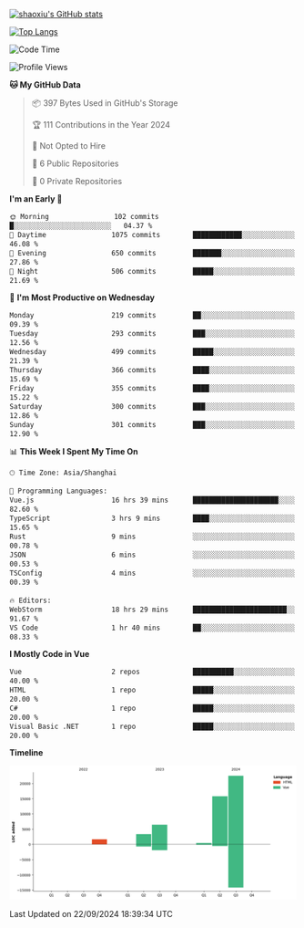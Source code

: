 [![shaoxiu's GitHub stats](https://github-readme-stats.vercel.app/api?username=shaoxiu&count_private=true&show_icons=true)](https://github.com/anuraghazra/github-readme-stats)

[![Top Langs](https://github-readme-stats.vercel.app/api/top-langs/?username=shaoxiu&layout=compact)](https://github.com/anuraghazra/github-readme-stats)


<!--START_SECTION:waka-->
![Code Time](http://img.shields.io/badge/Code%20Time-58%20hrs%2021%20mins-blue)

![Profile Views](http://img.shields.io/badge/Profile%20Views-32-blue)

**🐱 My GitHub Data** 

> 📦 397 Bytes Used in GitHub's Storage 
 > 
> 🏆 111 Contributions in the Year 2024
 > 
> 🚫 Not Opted to Hire
 > 
> 📜 6 Public Repositories 
 > 
> 🔑 0 Private Repositories 
 > 
**I'm an Early 🐤** 

```text
🌞 Morning                102 commits         █░░░░░░░░░░░░░░░░░░░░░░░░   04.37 % 
🌆 Daytime                1075 commits        ████████████░░░░░░░░░░░░░   46.08 % 
🌃 Evening                650 commits         ███████░░░░░░░░░░░░░░░░░░   27.86 % 
🌙 Night                  506 commits         █████░░░░░░░░░░░░░░░░░░░░   21.69 % 
```
📅 **I'm Most Productive on Wednesday** 

```text
Monday                   219 commits         ██░░░░░░░░░░░░░░░░░░░░░░░   09.39 % 
Tuesday                  293 commits         ███░░░░░░░░░░░░░░░░░░░░░░   12.56 % 
Wednesday                499 commits         █████░░░░░░░░░░░░░░░░░░░░   21.39 % 
Thursday                 366 commits         ████░░░░░░░░░░░░░░░░░░░░░   15.69 % 
Friday                   355 commits         ████░░░░░░░░░░░░░░░░░░░░░   15.22 % 
Saturday                 300 commits         ███░░░░░░░░░░░░░░░░░░░░░░   12.86 % 
Sunday                   301 commits         ███░░░░░░░░░░░░░░░░░░░░░░   12.90 % 
```


📊 **This Week I Spent My Time On** 

```text
🕑︎ Time Zone: Asia/Shanghai

💬 Programming Languages: 
Vue.js                   16 hrs 39 mins      █████████████████████░░░░   82.60 % 
TypeScript               3 hrs 9 mins        ████░░░░░░░░░░░░░░░░░░░░░   15.65 % 
Rust                     9 mins              ░░░░░░░░░░░░░░░░░░░░░░░░░   00.78 % 
JSON                     6 mins              ░░░░░░░░░░░░░░░░░░░░░░░░░   00.53 % 
TSConfig                 4 mins              ░░░░░░░░░░░░░░░░░░░░░░░░░   00.39 % 

🔥 Editors: 
WebStorm                 18 hrs 29 mins      ███████████████████████░░   91.67 % 
VS Code                  1 hr 40 mins        ██░░░░░░░░░░░░░░░░░░░░░░░   08.33 % 
```

**I Mostly Code in Vue** 

```text
Vue                      2 repos             ██████████░░░░░░░░░░░░░░░   40.00 % 
HTML                     1 repo              █████░░░░░░░░░░░░░░░░░░░░   20.00 % 
C#                       1 repo              █████░░░░░░░░░░░░░░░░░░░░   20.00 % 
Visual Basic .NET        1 repo              █████░░░░░░░░░░░░░░░░░░░░   20.00 % 
```



**Timeline**

![Lines of Code chart](https://raw.githubusercontent.com/shaoxiu/shaoxiu/main/assets/bar_graph.png)


 Last Updated on 22/09/2024 18:39:34 UTC
<!--END_SECTION:waka-->
